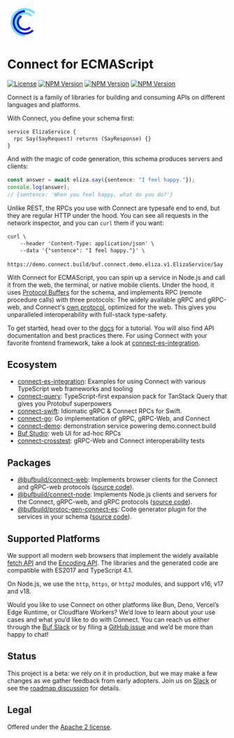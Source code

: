 <img src=".github/connect-logo.png" width="15%" />

# Connect for ECMAScript

[![License](https://img.shields.io/github/license/bufbuild/connect-es?color=blue)](./LICENSE) [![NPM Version](https://img.shields.io/npm/v/@bufbuild/connect-web/latest?color=green&label=%40bufbuild%2Fconnect-web)](https://www.npmjs.com/package/@bufbuild/connect-web) [![NPM Version](https://img.shields.io/npm/v/@bufbuild/connect-node/latest?color=green&label=%40bufbuild%2Fconnect-node)](https://www.npmjs.com/package/@bufbuild/connect-node) [![NPM Version](https://img.shields.io/npm/v/@bufbuild/protoc-gen-connect-es/latest?color=green&label=%40bufbuild%2Fprotoc-gen-connect-es)](https://www.npmjs.com/package/@bufbuild/protoc-gen-connect-es)

Connect is a family of libraries for building and consuming APIs on 
different languages and platforms. 

With Connect, you define your schema first:

```
service ElizaService {
  rpc Say(SayRequest) returns (SayResponse) {}
}
```

And with the magic of code generation, this schema produces servers and clients:

```ts
const answer = await eliza.say({sentence: "I feel happy."});
console.log(answer);
// {sentence: 'When you feel happy, what do you do?'}
```

Unlike REST, the RPCs you use with Connect are typesafe end to end, but they are 
regular HTTP under the hood. You can see all requests in the network inspector,
and you can `curl` them if you want:

```shell
curl \
    --header 'Content-Type: application/json' \
    --data '{"sentence": "I feel happy."}' \
    https://demo.connect.build/buf.connect.demo.eliza.v1.ElizaService/Say
```

With Connect for ECMAScript, you can spin up a service in Node.js and call it
from the web, the terminal, or native mobile clients. Under the hood, it uses 
[Protocol Buffers](https://github.com/bufbuild/protobuf-es) for the schema, and 
implements RPC (remote procedure calls) with three protocols: The widely available 
gRPC and gRPC-web, and Connect's [own protocol](https://connect.build/docs/protocol/), 
optimized for the web. This gives you unparalleled interoperability with 
full-stack type-safety.

To get started, head over to the [docs](https://connect.build/docs/web/getting-started)
for a tutorial. You will also find API documentation and best practices there.
For using Connect with your favorite frontend framework, take a look at
[connect-es-integration](https://github.com/bufbuild/connect-es-integration).

## Ecosystem

* [connect-es-integration](https://github.com/bufbuild/connect-es-integration):
  Examples for using Connect with various TypeScript web frameworks and tooling
* [connect-query](https://github.com/bufbuild/connect-query):
  TypeScript-first expansion pack for TanStack Query that gives you Protobuf superpowers
* [connect-swift](https://github.com/bufbuild/connect-swift):
  Idiomatic gRPC & Connect RPCs for Swift.
* [connect-go](https://github.com/bufbuild/connect-go):
  Go implementation of gRPC, gRPC-Web, and Connect
* [connect-demo](https://github.com/bufbuild/connect-demo):
  demonstration service powering demo.connect.build
* [Buf Studio](https://studio.buf.build/): web UI for ad-hoc RPCs
* [connect-crosstest](https://github.com/bufbuild/connect-crosstest):
  gRPC-Web and Connect interoperability tests


## Packages

- [@bufbuild/connect-web](https://www.npmjs.com/package/@bufbuild/connect-web):
  Implements browser clients for the Connect and gRPC-web protocols ([source code](packages/connect-web)).
- [@bufbuild/connect-node](https://www.npmjs.com/package/@bufbuild/connect-node):
  Implements Node.js clients and servers for the Connect, gRPC-web, and gRPC protocols ([source code](packages/connect-node)).
- [@bufbuild/protoc-gen-connect-es](https://www.npmjs.com/package/@bufbuild/protoc-gen-connect-es):
  Code generator plugin for the services in your schema ([source code](packages/protoc-gen-connect-es)).


## Supported Platforms

We support all modern web browsers that implement the widely available 
[fetch API](https://developer.mozilla.org/en-US/docs/Web/API/Fetch_API)
and the [Encoding API](https://developer.mozilla.org/en-US/docs/Web/API/Encoding_API).
The libraries and the generated code are compatible with ES2017 and TypeScript 4.1.

On Node.js, we use the `http`, `https`, or `http2` modules, and support v16, v17 and v18.

Would you like to use Connect on other platforms like Bun, Deno, Vercel’s Edge Runtime,
or Cloudflare Workers? We’d love to learn about your use cases and what you’d like to do 
with Connect. You can reach us either through the [Buf Slack](https://buf.build/links/slack/) 
or by filing a [GitHub issue](https://github.com/bufbuild/connect-web/issues) and we’d 
be more than happy to chat!


## Status

This project is a beta: we rely on it in production, but we may make a few
changes as we gather feedback from early adopters. Join us on [Slack](https://buf.build/links/slack)
or see the [roadmap discussion](https://github.com/bufbuild/connect-web/discussions/315) for details.


## Legal

Offered under the [Apache 2 license](/LICENSE).
